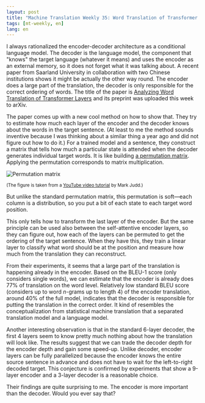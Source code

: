 ```yaml
---
layout: post
title: "Machine Translation Weekly 35: Word Translation of Transformer Layers"
tags: [mt-weekly, en]
lang: en
---
```


I always rationalized the encoder-decoder architecture as a conditional
language model. The decoder is the language model, the component that "knows"
the target language (whatever it means) and uses the encoder as an external
memory, so it does not forget what it was talking about. A recent paper from
Saarland University in collaboration with two Chinese institutions shows it
might be actually the other way round. The encoder does a large part of the
translation, the decoder is only responsible for the correct ordering of words.
The title of the paper is [Analyzing Word Translation of Transformer
Layers](https://arxiv.org/pdf/2003.09586.pdf) and its preprint was uploaded
this week to arXiv.

The paper comes up with a new cool method on how to show that. They try to
estimate how much each layer of the encoder and the decoder knows about the
words in the target sentence. (At least to me the method sounds inventive
because I was thinking about a similar thing a year ago and did not figure out
how to do it.) For a trained model and a sentence, they construct a matrix that
tells how much a particular state is attended when the decoder generates
individual target words. It is like building [a permutation
matrix](https://en.wikipedia.org/wiki/Permutation_matrix). Applying the
permutation corresponds to matrix multiplication.

![Permutation matrix](/assets/permutation_matrix.png)

<small>(The figure is taken from a [YouTube video
tutorial](https://www.youtube.com/watch?v=LVY1iUZz-q0) by Mark Judd.)</small>

But unlike the standard permutation matrix, this permutation is soft—each
column is a distribution, so you put a bit of each state to each target word
position.

This only tells how to transform the last layer of the encoder. But the same
principle can be used also between the self-attentive encoder layers, so they
can figure out, how each of the layers can be permuted to get the ordering of
the target sentence. When they have this, they train a linear layer to classify
what word should be at the position and measure how much from the translation
they can reconstruct.

From their experiments, it seems that a large part of the translation is
happening already in the encoder. Based on the BLEU-1 score (only considers
single words), we can estimate that the encoder is already does 77% of
translation on the word level. Relatively low standard BLEU score (considers up
to word _n_-grams up to length 4) of the encoder translation, around 40% of the
full model, indicates that the decoder is responsible for putting the
translation in the correct order. It kind of resembles the conceptualization
from statistical machine translation that a separated translation model and a
language model.

Another interesting observation is that in the standard 6-layer decoder, the
first 4 layers seem to know pretty much nothing about how the translation will
look like. The results suggest that we can trade the decoder depth for the
encoder depth and gain some speed-up. Unlike decoder, encoder layers can be
fully parallelized because the encoder knows the entire source sentence in
advance and does not have to wait for the left-to-right decoded target. This
conjecture is confirmed by experiments that show a 9-layer encoder and a
3-layer decoder is a reasonable choice.

Their findings are quite surprising to me. The encoder is more important than
the decoder. Would you ever say that?
